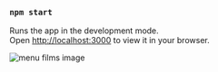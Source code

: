 ### `npm start`

Runs the app in the development mode.\
Open [http://localhost:3000](http://localhost:3000) to view it in your browser.

![menu films image](https://user-images.githubusercontent.com/61209846/171411779-d240f9c5-0d69-4a48-a530-d59dff584d49.png)
